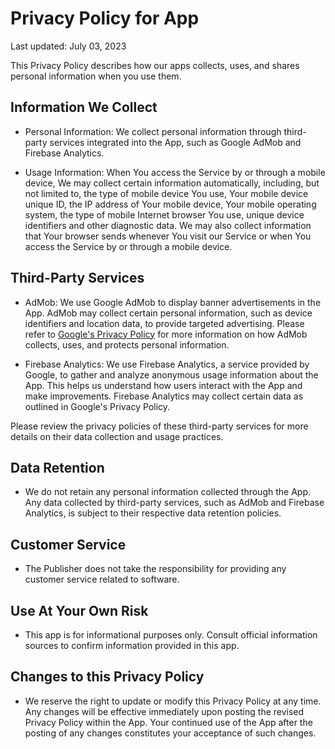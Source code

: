# Privacy Policy for App

Last updated: July 03, 2023

This Privacy Policy describes how our apps collects, uses, and shares personal information when you use them.

## Information We Collect

- Personal Information: We collect personal information through third-party services integrated into the App, such as Google AdMob and Firebase Analytics.

- Usage Information: When You access the Service by or through a mobile device, We may collect certain information automatically, including, but not limited to, the type of mobile device You use, Your mobile device unique ID, the IP address of Your mobile device, Your mobile operating system, the type of mobile Internet browser You use, unique device identifiers and other diagnostic data. We may also collect information that Your browser sends whenever You visit our Service or when You access the Service by or through a mobile device.

## Third-Party Services

- AdMob: We use Google AdMob to display banner advertisements in the App. AdMob may collect certain personal information, such as device identifiers and location data, to provide targeted advertising. Please refer to [Google's Privacy Policy](https://policies.google.com/privacy) for more information on how AdMob collects, uses, and protects personal information.

- Firebase Analytics: We use Firebase Analytics, a service provided by Google, to gather and analyze anonymous usage information about the App. This helps us understand how users interact with the App and make improvements. Firebase Analytics may collect certain data as outlined in Google's Privacy Policy.

Please review the privacy policies of these third-party services for more details on their data collection and usage practices.

## Data Retention

- We do not retain any personal information collected through the App. Any data collected by third-party services, such as AdMob and Firebase Analytics, is subject to their respective data retention policies.

## Customer Service

- The Publisher does not take the responsibility for providing any customer service related to software.

## Use At Your Own Risk

- This app is for informational purposes only. Consult official information sources to confirm information provided in this app.
  
## Changes to this Privacy Policy

- We reserve the right to update or modify this Privacy Policy at any time. Any changes will be effective immediately upon posting the revised Privacy Policy within the App. Your continued use of the App after the posting of any changes constitutes your acceptance of such changes.
